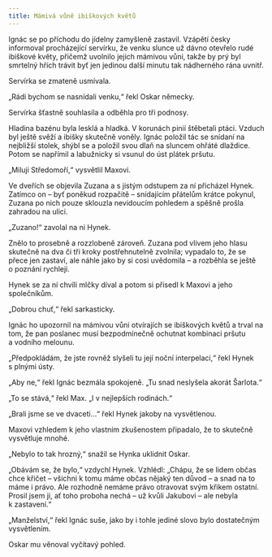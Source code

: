 ```yaml
---
title: Mámivá vůně ibiškových květů
---
```


Ignác se po příchodu do jídelny zamyšleně zastavil. Vzápětí česky informoval procházející servírku, že venku slunce už dávno otevřelo rudé ibiškové květy, přičemž uvolnilo jejich mámivou vůni, takže by prý byl smrtelný hřích trávit byť jen jedinou další minutu tak nádherného rána uvnitř.

Servírka se zmateně usmívala.

„Rádi bychom se nasnídali venku,“ řekl Oskar německy.

Servírka šťastně souhlasila a odběhla pro tři podnosy.

Hladina bazénu byla lesklá a hladká. V korunách pinií štěbetali ptáci. Vzduch byl ještě svěží a ibišky skutečně voněly. Ignác položil tác se snídaní na nejbližší stolek, shýbl se a položil svou dlaň na sluncem ohřáté dlaždice. Potom se napřímil a labužnicky si vsunul do úst plátek pršutu.

„Miluji Středomoří,“ vysvětlil Maxovi.

Ve dveřích se objevila Zuzana a s jistým odstupem za ní přicházel Hynek. Zatímco on – byť poněkud rozpačitě – snídajícím přátelům krátce pokynul, Zuzana po nich pouze sklouzla nevidoucím pohledem a spěšně prošla zahradou na ulici.

„Zuzano!“ zavolal na ni Hynek.

Znělo to prosebně a rozzlobeně zároveň. Zuzana pod vlivem jeho hlasu skutečně na dva či tři kroky postřehnutelně zvolnila; vypadalo to, že se přece jen zastaví, ale náhle jako by si cosi uvědomila – a rozběhla se ještě o poznání rychleji.

Hynek se za ní chvíli mlčky díval a potom si přisedl k Maxovi a jeho společníkům.

„Dobrou chuť,“ řekl sarkasticky.

Ignác ho upozornil na mámivou vůni otvírajích se ibiškových květů a trval na tom, že pan poslanec musí bezpodmínečně ochutnat kombinaci pršutu a vodního melounu.

„Předpokládám, že jste rovněž slyšeli tu její noční interpelaci,“ řekl Hynek s plnými ústy.

„Aby ne,“ řekl Ignác bezmála spokojeně. „Tu snad neslyšela akorát Šarlota.“

„To se stává,“ řekl Max. „I v nejlepších rodinách.“

„Brali jsme se ve dvaceti…“ řekl Hynek jakoby na vysvětlenou.

Maxovi vzhledem k jeho vlastním zkušenostem připadalo, že to skutečně vysvětluje mnohé.

„Nebylo to tak hrozný,“ snažil se Hynka uklidnit Oskar.

„Obávám se, že bylo,“ vzdychl Hynek. Vzhlédl: „Chápu, že se lidem občas chce křičet – všichni k tomu máme občas nějaký ten důvod – a snad na to máme i právo. Ale rozhodně nemáme právo otravovat svým křikem ostatní. Prosil jsem ji, ať toho proboha nechá – už kvůli Jakubovi – ale nebyla k zastavení.“

„Manželství,“ řekl Ignác suše, jako by i tohle jediné slovo bylo dostatečným vysvětlením.

Oskar mu věnoval vyčítavý pohled.
